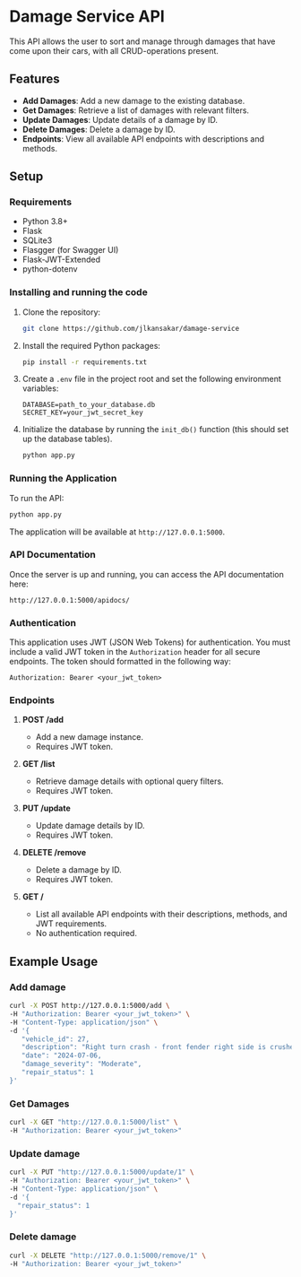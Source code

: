 # Damage Service API

This API allows the user to sort and manage through damages that have come upon their cars, with all CRUD-operations present.

## Features
- **Add Damages**: Add a new damage to the existing database.
- **Get Damages**: Retrieve a list of damages with relevant filters.
- **Update Damages**: Update details of a damage by ID.
- **Delete Damages**: Delete a damage by ID.
- **Endpoints**: View all available API endpoints with descriptions and methods.

## Setup

### Requirements
- Python 3.8+
- Flask
- SQLite3
- Flasgger (for Swagger UI)
- Flask-JWT-Extended
- python-dotenv

### Installing and running the code

1. Clone the repository:

   ```bash
   git clone https://github.com/jlkansakar/damage-service
   ```

2. Install the required Python packages:

   ```bash
   pip install -r requirements.txt
   ```

3. Create a `.env` file in the project root and set the following environment variables:

   ```env
   DATABASE=path_to_your_database.db
   SECRET_KEY=your_jwt_secret_key
   ```

4. Initialize the database by running the `init_db()` function (this should set up the database tables).

   ```bash
   python app.py
   ```

### Running the Application

To run the API:

```bash
python app.py
```

The application will be available at `http://127.0.0.1:5000`.

### API Documentation

Once the server is up and running, you can access the API documentation here:

```
http://127.0.0.1:5000/apidocs/
```

### Authentication

This application uses JWT (JSON Web Tokens) for authentication. You must include a valid JWT token in the `Authorization` header for all secure endpoints. The token should formatted in the following way:

```
Authorization: Bearer <your_jwt_token>
```

### Endpoints

1. **POST /add**
   - Add a new damage instance.
   - Requires JWT token.

2. **GET /list**
   - Retrieve damage details with optional query filters.
   - Requires JWT token.

3. **PUT /update**
   - Update damage details by ID.
   - Requires JWT token.

4. **DELETE /remove**
   - Delete a damage by ID.
   - Requires JWT token.

5. **GET /**
   - List all available API endpoints with their descriptions, methods, and JWT requirements.
   - No authentication required.

## Example Usage

### Add damage
```bash
curl -X POST http://127.0.0.1:5000/add \
-H "Authorization: Bearer <your_jwt_token>" \
-H "Content-Type: application/json" \
-d '{
   "vehicle_id": 27,
   "description": "Right turn crash - front fender right side is crushed",
   "date": "2024-07-06,
   "damage_severity": "Moderate",
   "repair_status": 1
}'
```

### Get Damages
```bash
curl -X GET "http://127.0.0.1:5000/list" \
-H "Authorization: Bearer <your_jwt_token>"
```

### Update damage 
```bash
curl -X PUT "http://127.0.0.1:5000/update/1" \
-H "Authorization: Bearer <your_jwt_token>" \
-H "Content-Type: application/json" \
-d '{
  "repair_status": 1
}'
```

### Delete damage
```bash
curl -X DELETE "http://127.0.0.1:5000/remove/1" \
-H "Authorization: Bearer <your_jwt_token>"
```
